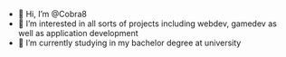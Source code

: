 - 👋 Hi, I’m @Cobra8
- 👀 I’m interested in all sorts of projects including webdev, gamedev as well as application development
- 🌱 I’m currently studying in my bachelor degree at university

<!---
Cobra8/Cobra8 is a ✨ special ✨ repository because its `README.md` (this file) appears on your GitHub profile.
You can click the Preview link to take a look at your changes.
--->
